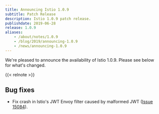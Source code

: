 ```yaml
---
title: Announcing Istio 1.0.9
subtitle: Patch Release
description: Istio 1.0.9 patch release.
publishdate: 2019-06-28
release: 1.0.9
aliases:
    - /about/notes/1.0.9
    - /blog/2019/announcing-1.0.9
    - /news/announcing-1.0.9
---
```


We're pleased to announce the availability of Istio 1.0.9. Please see below for what's changed.

{{< relnote >}}

## Bug fixes

- Fix crash in Istio's JWT Envoy filter caused by malformed JWT ([Issue 15084](https://github.com/istio/istio/issues/15084)).
